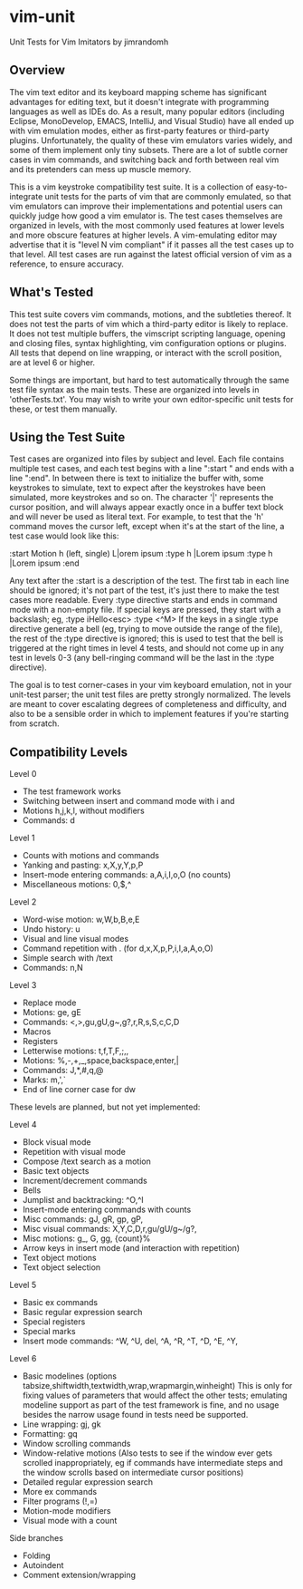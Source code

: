 vim-unit
============================

Unit Tests for Vim Imitators
by jimrandomh

Overview
--------

The vim text editor and its keyboard mapping scheme has significant advantages
for editing text, but it doesn't integrate with programming languages as well
as IDEs do. As a result, many popular editors (including Eclipse, MonoDevelop,
EMACS, IntelliJ, and Visual Studio) have all ended up with vim emulation modes,
either as first-party features or third-party plugins. Unfortunately, the
quality of these vim emulators varies widely, and some of them implement only
tiny subsets.  There are a lot of subtle corner cases in vim commands, and
switching back and forth between real vim and its pretenders can mess up muscle
memory.

This is a vim keystroke compatibility test suite. It is a collection of
easy-to-integrate unit tests for the parts of vim that are commonly emulated, so
that vim emulators can improve their implementations and potential users can
quickly judge how good a vim emulator is. The test cases themselves are
organized in levels, with the most commonly used features at lower levels and
more obscure features at higher levels. A vim-emulating editor may advertise
that it is "level N vim compliant" if it passes all the test cases up to that
level. All test cases are run against the latest official version of vim as a
reference, to ensure accuracy.


What's Tested
-------------

This test suite covers vim commands, motions, and the subtleties thereof. It
does not test the parts of vim which a third-party editor is likely to replace.
It does not test multiple buffers, the vimscript scripting language, opening
and closing files, syntax highlighting, vim configuration options or plugins.
All tests that depend on line wrapping, or interact with the scroll position,
are at level 6 or higher.

Some things are important, but hard to test automatically through the same test
file syntax as the main tests. These are organized into levels in
'otherTests.txt'. You may wish to write your own editor-specific unit tests for
these, or test them manually.


Using the Test Suite
--------------------

Test cases are organized into files by subject and level. Each file contains
multiple test cases, and each test begins with a line ":start <description>" and
ends with a line ":end". In between there is text to initialize the buffer with,
some keystrokes to simulate, text to expect after the keystrokes have been
simulated, more keystrokes and so on. The character '|' represents the cursor
position, and will always appear exactly once in a buffer text block and will
never be used as literal text. For example, to test that the 'h' command moves
the cursor left, except when it's at the start of the line, a test case would
look like this:

:start Motion h (left, single)
	L|orem ipsum
:type h
	|Lorem ipsum
:type h
	|Lorem ipsum
:end

Any text after the :start is a description of the test. The first tab in each
line should be ignored; it's not part of the test, it's just there to make the
test cases more readable. Every :type directive starts and ends in command mode
with a non-empty file. If special keys are pressed, they start with a backslash;
eg,
	:type iHello\<esc>
	:type \<^M>
If the keys in a single :type directive generate a bell (eg, trying to move
outside the range of the file), the rest of the :type directive is ignored; this
is used to test that the bell is triggered at the right times in level 4 tests,
and should not come up in any test in levels 0-3 (any bell-ringing command will
be the last in the :type directive).

The goal is to test corner-cases in your vim keyboard emulation, not in your
unit-test parser; the unit test files are pretty strongly normalized. The levels
are meant to cover escalating degrees of completeness and difficulty, and also
to be a sensible order in which to implement features if you're starting from
scratch.


Compatibility Levels
--------------------

Level 0
- The test framework works
- Switching between insert and command mode with i and <esc>
- Motions h,j,k,l, without modifiers
- Commands: d

Level 1
- Counts with motions and commands
- Yanking and pasting: x,X,y,Y,p,P
- Insert-mode entering commands: a,A,i,I,o,O (no counts)
- Miscellaneous motions: 0,$,^

Level 2
- Word-wise motion: w,W,b,B,e,E
- Undo history: u
- Visual and line visual modes
- Command repetition with . (for d,x,X,p,P,i,I,a,A,o,O)
- Simple search with /text
- Commands: n,N

Level 3
- Replace mode
- Motions: ge, gE
- Commands: <,>,gu,gU,g~,g?,r,R,s,S,c,C,D
- Macros
- Registers
- Letterwise motions: t,f,T,F,;,,
- Motions: %,-,+,_,space,backspace,enter,|
- Commands: J,*,#,q,@
- Marks: m,',`
- End of line corner case for dw

These levels are planned, but not yet implemented:

Level 4
- Block visual mode
- Repetition with visual mode
- Compose /text search as a motion
- Basic text objects
- Increment/decrement commands
- Bells
- Jumplist and backtracking: ^O,^I
- Insert-mode entering commands with counts
- Misc commands: gJ, gR, gp, gP, 
- Misc visual commands: X,Y,C,D,r,gu/gU/g~/g?,
- Misc motions: g_, G, gg, {count}%
- Arrow keys in insert mode (and interaction with repetition)
- Text object motions
- Text object selection

Level 5
- Basic ex commands
- Basic regular expression search
- Special registers
- Special marks
- Insert mode commands: ^W, ^U, del, ^A, ^R, ^T, ^D, ^E, ^Y, 

Level 6
- Basic modelines (options tabsize,shiftwidth,textwidth,wrap,wrapmargin,winheight)
      This is only for fixing values of parameters that would affect the other
      tests; emulating modeline support as part of the test framework is fine,
      and no usage besides the narrow usage found in tests need be supported.
- Line wrapping: gj, gk
- Formatting: gq
- Window scrolling commands
- Window-relative motions
      (Also tests to see if the window ever gets scrolled inappropriately, eg if
	  commands have intermediate steps and the window scrolls based on
	  intermediate cursor positions)
- Detailed regular expression search
- More ex commands
- Filter programs (!,=)
- Motion-mode modifiers
- Visual mode with a count

Side branches
- Folding
- Autoindent
- Comment extension/wrapping
